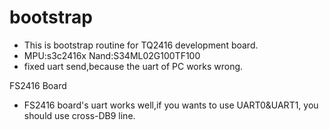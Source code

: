 # bootstrap

- This is bootstrap routine for TQ2416 development board.
- MPU:s3c2416x Nand:S34ML02G100TF100
- fixed uart send,because the uart of PC works wrong.

FS2416 Board
- FS2416 board's uart works well,if you wants to use UART0&UART1, you should
use cross-DB9 line.
